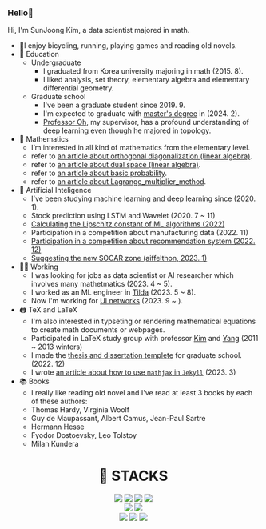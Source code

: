### Hello👋

Hi, I'm SunJoong Kim, a data scientist majored in math.
- 🚴‍I enjoy bicycling, running, playing games and reading old novels.
- 🌱 Education
  - Undergraduate
    - I graduated from Korea university majoring in math (2015. 8).
    - I liked analysis, set theory, elementary algebra and elementary differential geometry.
  - Graduate school
    - I've been a graduate student since 2019. 9.
    - I'm expected to graduate with [master's degree](https://github.com/govin08/Lipschitz_Constant_of_DNN/blob/main/Lipschitz_constant_of_neural_networks.pdf) in (2024. 2).
    - [Professor Oh](https://www.youtube.com/@seungsangoh9923), my supervisor, has a profound understanding of deep learning even though he majored in topology.
- 🎲 Mathematics
  - I’m interested in all kind of mathematics from the elementary level.
  - refer to [an article about orthogonal diagonalization (linear algebra)](https://govin08.github.io/mathematics/diagonalization/).
  - refer to [an article about dual space (linear algebra)](https://govin08.github.io/mathematics/dual_space/).
  - refer to [an article about basic probability](https://govin08.github.io/mathematics/kocw_stats/).
  - refer to [an article about Lagrange_multiplier_method](https://govin08.github.io/mathematics/lagrange_multiplier/).
- 🔎 Artificial Inteligence
  - I’ve been studying machine learning and deep learning since (2020. 1).
  - Stock prediction using LSTM and Wavelet (2020. 7 ~ 11)
  - [Calculating the Lipschitz constant of ML algorithms (2022)](https://github.com/govin08/Lipschitz_Constant_of_DNN/blob/main/0706_Lipschitz_Constant.pdf)
  - Participation in a competition about manufacturing data (2022. 11)
  - [Participation in a competition about recommendation system (2022. 12)](https://coldnoodlesoup.wixsite.com/nextai/post/2022-유플러스-ai-ground)
  - [Suggesting the new SOCAR zone (aiffelthon, 2023. 1)](https://govin08.github.io/machine_learning/socar_zones/)
- 👩‍🚀 Working
  - I was looking for jobs as data scientist or AI researcher which involves many mathetmatics (2023. 4 ~ 5).
  - I worked as an ML engineer in [Tilda](https://www.tilda.co.kr/) (2023. 5 ~ 8).
  - Now I'm working for [UI networks](https://www.uinetworks.co.kr/) (2023. 9 ~ ).
- 🖨 TeX and LaTeX
  - I'm also interested in typseting or rendering mathematical equations to create math documents or webpages.
  - Participated in LaTeX study group with professor [Kim](https://kupress.com/writers/%EA%B9%80%EC%98%81%EC%9A%B1/) and [Yang](https://mathematicians.korea.ac.kr/sdyang/) (2011 ~ 2013 winters)
  - I made the [thesis and dissertation templete](https://github.com/govin08/thesis_templete) for graduate school. (2022. 12)
  - I wrote [an article about how to use `mathjax` in `Jekyll`](https://govin08.github.io/mathematics/mathjax/) (2023. 3)
- 📚 Books
  - I really like reading old novel and I've read at least 3 books by each of these authors:
  - Thomas Hardy, Virginia Woolf
  - Guy de Maupassant, Albert Camus, Jean-Paul Sartre
  - Hermann Hesse
  - Fyodor Dostoevsky, Leo Tolstoy
  - Milan Kundera
<div align=center><h1>🎃 STACKS</h1></div>

<div align=center> 
  <img src="https://img.shields.io/badge/python-3776AB?style=for-the-badge&logo=python&logoColor=white"> 
  <img src="https://img.shields.io/badge/numpy-013243?style=for-the-badge&logo=numpy&logoColor=white"> 
  <img src="https://img.shields.io/badge/pandas-150458?style=for-the-badge&logo=pandas&logoColor=white"> 
  <img src="https://img.shields.io/badge/tensorflow-FF6F00?style=for-the-badge&logo=tensorflow&logoColor=white"> 
  <br>
  <img src="https://img.shields.io/badge/github-181717?style=for-the-badge&logo=github&logoColor=white">
  <img src="https://img.shields.io/badge/jekyll-CC0000?style=for-the-badge&logo=jekyll&logoColor=white"> 
  <br>
  <img src="https://img.shields.io/badge/latex-008080?style=for-the-badge&logo=latex&logoColor=white">
  <img src="https://img.shields.io/badge/geogebra-9999ee?style=for-the-badge&logo=geogebra&logoColor=white"> 
  <img src="https://img.shields.io/badge/mathematica-DD1100?style=for-the-badge&logo=mathemtica&logoColor=white"> 
</div>
